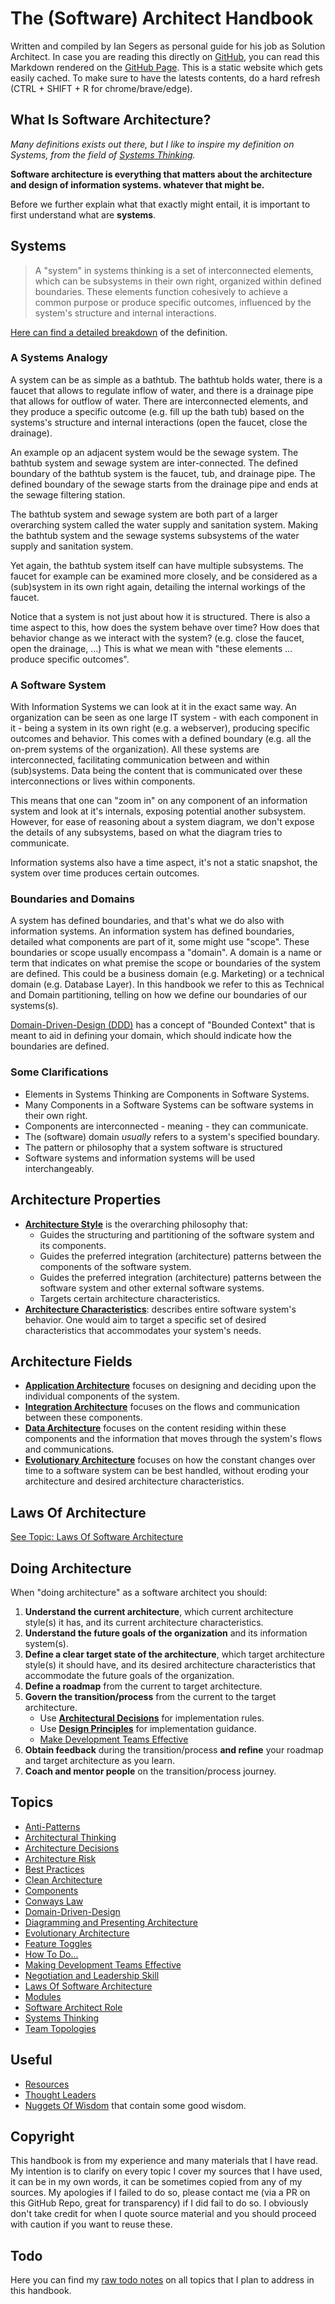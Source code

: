 # The (Software) Architect Handbook

Written and compiled by Ian Segers as personal guide for his job as Solution Architect.
In case you are reading this directly on [GitHub](https://github.com/SegersIan/architecture-handbook), you can read this Markdown rendered on the [GitHub Page](https://segersian.github.io/architecture-handbook/). This is a static website which gets easily cached. To make sure to have the latests contents, do a hard refresh (CTRL + SHIFT + R for chrome/brave/edge).

## What Is Software Architecture?

*Many definitions exists out there, but I like to inspire my definition on Systems, from the field of [Systems Thinking](topics/systems-thinking.md).*

**Software architecture is everything that matters about the architecture and design of information systems. whatever that might be.** 

Before we further explain what that exactly might entail, it is important to first understand what are **systems**.

## Systems

> A "system" in systems thinking is a set of interconnected elements, which can be subsystems in their own right, organized within defined boundaries. These elements function cohesively to achieve a common purpose or produce specific outcomes, influenced by the system's structure and internal interactions.

[Here can find a detailed breakdown](topics/systems-thinking.md) of the definition.

### A Systems Analogy

A system can be as simple as a bathtub. The bathtub holds water, there is a faucet that allows to regulate inflow of water, and there is a drainage pipe that allows for outflow of water. There are interconnected elements, and they produce a specific outcome (e.g. fill up the bath tub) based on the systems's structure and internal interactions (open the faucet, close the drainage).

An example op an adjacent system would be the sewage system. The bathtub system and sewage system are inter-connected. The defined boundary of the bathtub system is the faucet, tub, and drainage pipe. The defined boundary of the sewage starts from the drainage pipe and ends at the sewage filtering station. 

The bathtub system and sewage system are both part of a larger overarching system called the water supply and sanitation system. Making the bathtub system and the sewage systems subsystems of the  water supply and sanitation system.

Yet again, the bathtub system itself can have multiple subsystems. The faucet for example can be examined more closely, and be considered as a (sub)system in its own right again, detailing the internal workings of the faucet. 

Notice that a system is not just about how it is structured. There is also a time aspect to this, how does the system behave over time? How does that behavior change as we interact with the system? (e.g. close the faucet, open the drainage, ...) This is what we mean with "these elements ... produce specific outcomes".

### A Software System

With Information Systems we can look at it in the exact same way. An organization can be seen as one large IT system - with each component in it - being a system in its own right (e.g. a webserver), producing specific outcomes and behavior. This comes with a defined boundary (e.g. all the on-prem systems of the organization). All these systems are interconnected, facilitating communication between and within (sub)systems. Data being the content that is communicated over these interconnections or lives within components.

This means that one can "zoom in" on any component of an information system and look at it's internals, exposing potential another subsystem. However, for ease of reasoning about a system diagram, we don't expose the details of any subsystems, based on what the diagram tries to communicate.

Information systems also have a time aspect, it's not a static snapshot, the system over time produces certain outcomes.

### Boundaries and Domains

A system has defined boundaries, and that's what we do also with information systems. An information system has defined boundaries, detailed what components are part of it, some might use "scope". These boundaries or scope usually encompass a "domain". A domain is a name or term that indicates on what premise the scope or boundaries of the system are defined. This could be a business domain (e.g. Marketing) or a technical domain (e.g. Database Layer). In this handbook we refer to this as Technical and Domain partitioning, telling on how we define our boundaries of our systems(s).

[Domain-Driven-Design (DDD)](topics/domain-driven-design.md) has a concept of "Bounded Context" that is meant to aid in defining your domain, which should indicate how the boundaries are defined.

### Some Clarifications

* Elements in Systems Thinking are Components in Software Systems.
* Many Components in a Software Systems can be software systems in their own right.
* Components are interconnected - meaning - they can communicate.
* The (software) domain *usually* refers to a system's specified boundary.
* The pattern or philosophy that a system software is structured
* Software systems and information systems will be used interchangeably.

## Architecture Properties

* [**Architecture Style**](architecture-styles/readme.md) is the overarching philosophy that:
    * Guides the structuring and partitioning of the software system and its components.
    * Guides the preferred integration (architecture) patterns between the components of the software system.
    * Guides the preferred integration (architecture) patterns between the software system and other external software systems.
    * Targets certain architecture characteristics.
* [**Architecture Characteristics**](architecture-characteristics/readme.md): describes entire software system's behavior. One would aim to target a specific set of desired characteristics that accommodates your system's needs.

## Architecture Fields

* [**Application Architecture**](application-architecture/readme.md) focuses on designing and deciding upon the individual components of the system.
* [**Integration Architecture**](integration-architecture/readme.md) focuses on the flows and communication between these components.
* [**Data Architecture**](data-architecture/readme.md) focuses on the content residing within these components and the information that moves through the system's flows and communications.
* [**Evolutionary Architecture**](topics/evolutionary-architecture.md) focuses on how the constant changes over time to a software system can be best handled, without eroding your architecture and desired architecture characteristics.

## Laws Of Architecture

[See Topic: Laws Of Software Architecture](topics/laws-of-software-architecture.md)

## Doing Architecture

When "doing architecture" as a software architect you should:
1. **Understand the current architecture**, which current architecture style(s) it has, and its current architecture characteristics.
2. **Understand the future goals of the organization** and its information system(s).
3. **Define a clear target state of the architecture**, which target architecture style(s) it should have, and its desired architecture characteristics that accommodate the future goals of the organization.
4. **Define a roadmap** from the current to target architecture.
5. **Govern the transition/process** from the current to the target architecture.
    * Use [**Architectural Decisions**](topics/architecture-decisions.md) for implementation rules.
    * Use [**Design Principles**](topics/design-principles.md) for implementation guidance.
    * [Make Development Teams Effective](topics/make-effective-teams.md)
6. **Obtain feedback** during the transition/process **and refine** your roadmap and target architecture as you learn.
7. **Coach and mentor people** on the transition/process journey.

## Topics

* [Anti-Patterns](topics/anti-patterns.md)
* [Architectural Thinking](topics/architectural-thinking.md)
* [Architecture Decisions](topics/architecture-decisions.md)
* [Architecture Risk](topics/architecture-risk.md)
* [Best Practices](topics/best-practices.md)
* [Clean Architecture](topics/clean-architecture.md)
* [Components](topics/components.md)
* [Conways Law](topics/conway-law.md)
* [Domain-Driven-Design](topics/domain-driven-design.md)
* [Diagramming and Presenting Architecture](topics/diagrams-and-presentations.md)
* [Evolutionary Architecture](topics/evolutionary-architecture.md)
* [Feature Toggles](topics/feature-toggles.md)
* [How To Do...](topics/how-to-do.md)
* [Making Development Teams Effective](topics/make-effective-teams.md)
* [Negotiation and Leadership Skill](topics/negotiation-and-leadership-skills.md)
* [Laws Of Software Architecture](topics/laws-of-software-architecture.md)
* [Modules](topics/modules.md)
* [Software Architect Role](topics/software-architect-role.md)
* [Systems Thinking](topics/systems-thinking.md)
* [Team Topologies](topics/team-topologies.md)

## Useful

* [Resources](resources.md)
* [Thought Leaders](thought-leaders.md)
* [Nuggets Of Wisdom](./nuggets-of-wisdom.md) that contain some good wisdom.

## Copyright

This handbook is from my experience and many materials that I have read. My intention is to clarify on every topic I cover my sources that I have used, it can be in my own words, it can be sometimes copied from any of my sources. My apologies if I failed to do so, please contact me (via a PR on this GitHub Repo, great for transparency) if I did fail to do so. I obviously don't take credit for when I quote source material and you should proceed with caution if you want to reuse these.

## Todo

Here you can find my [raw todo notes](./todo.md) on all topics that I plan to address in this handbook.